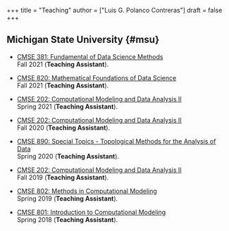 +++
title = "Teaching"
author = ["Luis G. Polanco Contreras"]
draft = false
+++

## Michigan State University {#msu}

-   [CMSE 381: Fundamental of Data Science Methods]() <br />
    Fall 2021 (**Teaching Assistant**).

-   [CMSE 820: Mathematical Foundations of Data Science](https://cmse.msu.edu/academics/graduate-program/graduate-courses/) <br />
    Fall 2021 (**Teaching Assistant**).

-   [CMSE 202: Computational Modeling and Data Analysis II](https://msu-cmse-courses.github.io/cmse202-S21-student/) <br />
    Spring 2021 (**Teaching Assistant**).

-   [CMSE 202: Computational Modeling and Data Analysis II](https://www.egr.msu.edu/classes/cmse202/) <br />
    Fall 2020 (**Teaching Assistant**).

-   [CMSE 890: Special Topics - Topological Methods for the Analysis of Data](https://www.joperea.com/teaching/spring2020) <br />
    Spring 2020 (**Teaching Assistant**).

-   [CMSE 202: Computational Modeling and Data Analysis II]() <br />
    Fall 2019 (**Teaching Assistant**).

-   [CMSE 802: Methods in Computational Modeling](https://cmse.msu.edu/academics/graduate-program/graduate-courses/)<br />
    Spring 2019 (**Teaching Assistant**).

-   [CMSE 801: Introduction to Computational Modeling](https://cmse.msu.edu/academics/special-courses/cmse-890-sect-001-image-processing-techniques-ss18/)<br />
    Spring 2018 (**Teaching Assistant**).

<!-- ## Uniandes {#uniandes}

-   [MATE-2604 Numerical Analysis](/teaching) <br />
    Spring 2015 (**Lecturer**). -->
